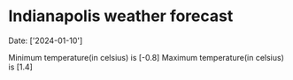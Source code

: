 # Indianapolis weather forecast 
Date: ['2024-01-10'] 

Minimum temperature(in celsius) is [-0.8] 
Maximum temperature(in celsius) is [1.4]